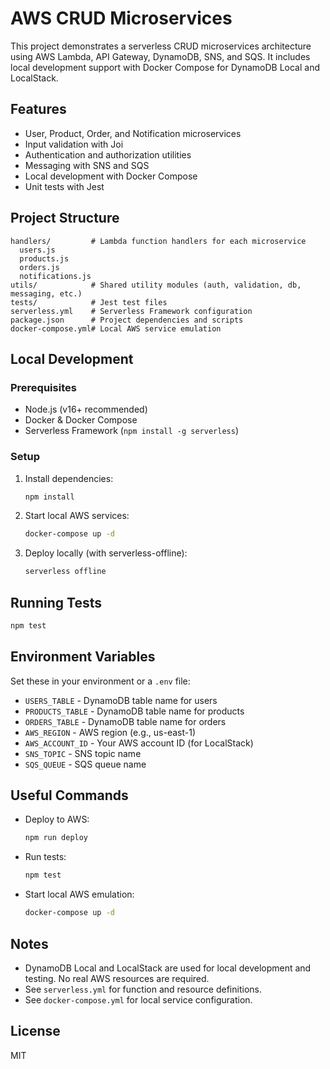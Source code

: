 # AWS CRUD Microservices

This project demonstrates a serverless CRUD microservices architecture using AWS Lambda, API Gateway, DynamoDB, SNS, and SQS. It includes local development support with Docker Compose for DynamoDB Local and LocalStack.

## Features
- User, Product, Order, and Notification microservices
- Input validation with Joi
- Authentication and authorization utilities
- Messaging with SNS and SQS
- Local development with Docker Compose
- Unit tests with Jest

## Project Structure
```
handlers/         # Lambda function handlers for each microservice
  users.js
  products.js
  orders.js
  notifications.js
utils/            # Shared utility modules (auth, validation, db, messaging, etc.)
tests/            # Jest test files
serverless.yml    # Serverless Framework configuration
package.json      # Project dependencies and scripts
docker-compose.yml# Local AWS service emulation
```

## Local Development

### Prerequisites
- Node.js (v16+ recommended)
- Docker & Docker Compose
- Serverless Framework (`npm install -g serverless`)

### Setup
1. Install dependencies:
   ```bash
   npm install
   ```
2. Start local AWS services:
   ```bash
   docker-compose up -d
   ```
3. Deploy locally (with serverless-offline):
   ```bash
   serverless offline
   ```

## Running Tests
```bash
npm test
```

## Environment Variables
Set these in your environment or a `.env` file:
- `USERS_TABLE` - DynamoDB table name for users
- `PRODUCTS_TABLE` - DynamoDB table name for products
- `ORDERS_TABLE` - DynamoDB table name for orders
- `AWS_REGION` - AWS region (e.g., us-east-1)
- `AWS_ACCOUNT_ID` - Your AWS account ID (for LocalStack)
- `SNS_TOPIC` - SNS topic name
- `SQS_QUEUE` - SQS queue name

## Useful Commands
- Deploy to AWS:
  ```bash
  npm run deploy
  ```
- Run tests:
  ```bash
  npm test
  ```
- Start local AWS emulation:
  ```bash
  docker-compose up -d
  ```

## Notes
- DynamoDB Local and LocalStack are used for local development and testing. No real AWS resources are required.
- See `serverless.yml` for function and resource definitions.
- See `docker-compose.yml` for local service configuration.

## License
MIT
